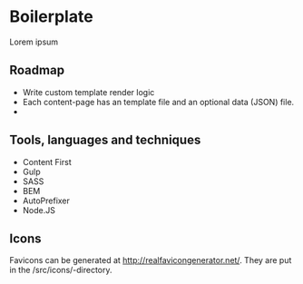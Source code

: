 # Boilerplate
Lorem ipsum

## Roadmap

* Write custom template render logic
* Each content-page has an template file and an optional data (JSON) file.
*

## Tools, languages and techniques

* Content First
* Gulp
* SASS
* BEM
* AutoPrefixer
* Node.JS

## Icons

Favicons can be generated at http://realfavicongenerator.net/. They are put in the /src/icons/-directory.